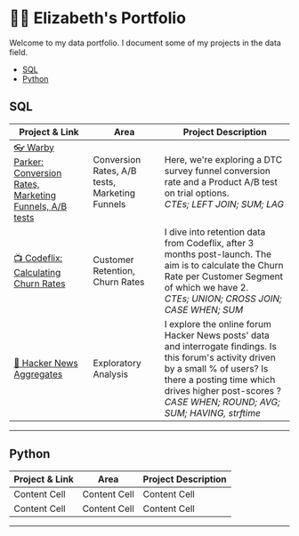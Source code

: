 # 👷‍♀️ Elizabeth's Portfolio

Welcome to my data portfolio. I document some of my projects in the data field.

- [SQL](#sql)
- [Python](#python)

## SQL


| Project & Link  | Area | Project Description|
| ------------- | ------------- | ------------- |
| [👓 Warby Parker: Conversion Rates, Marketing Funnels, A/B tests](https://github.com/elizabeth-gj/Codecademy-Projects/tree/master/Warby-Parker-Conversion-Rates-AB-tests) | Conversion Rates, A/B tests, Marketing Funnels  | Here, we're exploring a DTC survey funnel conversion rate and a Product A/B test on trial options. <br>  *CTEs; LEFT JOIN; SUM; LAG* |
| [📺 Codeflix: Calculating Churn Rates](https://github.com/elizabeth-gj/Codecademy-Projects/tree/master/Codeflix-Calculating-Churn-Rates)  | Customer Retention, Churn Rates  | I dive into retention data from Codeflix, after 3 months post-launch. The aim is to calculate the Churn Rate per Customer Segment of which we have 2.  <br>  *CTEs; UNION; CROSS JOIN; CASE WHEN; SUM*|
| [🔎 Hacker News Aggregates](https://github.com/elizabeth-gj/codecademy-bi-data-analyst-path/blob/main/sql-fundamentals-analyze-with-aggregates.md)  | Exploratory Analysis  | I explore the online forum Hacker News posts' data and interrogate findings. Is this forum's activity driven by a small % of users? Is there a posting time which drives higher post-scores ?  <br>  *CASE WHEN; ROUND; AVG; SUM; HAVING, strftime*|


***

## Python

| Project & Link  | Area | Project Description|
| ------------- | ------------- | ------------- |
| Content Cell  | Content Cell  | Content Cell  |
| Content Cell  | Content Cell  | Content Cell  |

***
